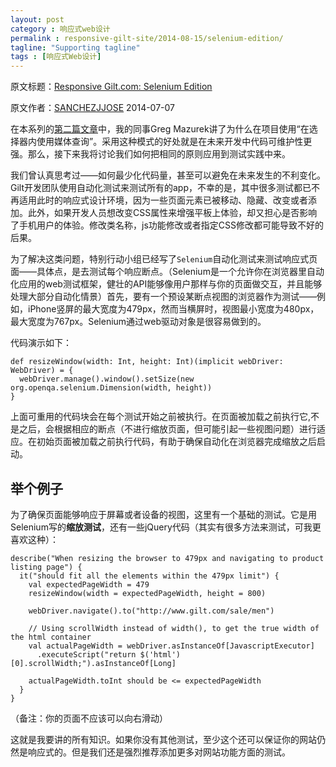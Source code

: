 ```yaml
---
layout: post
category : 响应式web设计
permalink : responsive-gilt-site/2014-08-15/selenium-edition/
tagline: "Supporting tagline"
tags : [响应式Web设计]
---
```


原文标题：[Responsive Gilt.com: Selenium Edition](http://tech.gilt.com/post/91076463569/responsive-gilt-com-selenium-edition)

原文作者：[SANCHEZJJOSE](http://sanchezjjose.tumblr.com/) 2014-07-07

在本系列的[第二篇文章](/responsive-gilt-site/2014-08-16/block-vs-in-selector-media-queries/)中，我的同事Greg Mazurek讲了为什么在项目使用“在选择器内使用媒体查询”。采用这种模式的好处就是在未来开发中代码可维护性更强。那么，接下来我将讨论我们如何把相同的原则应用到测试实践中来。

<!--break-->

我们曾认真思考过——如何最少化代码量，甚至可以避免在未来发生的不利变化。Gilt开发团队使用自动化测试来测试所有的app，不幸的是，其中很多测试都已不再适用此时的响应式设计环境，因为一些页面元素已被移动、隐藏、改变或者添加。此外，如果开发人员想改变CSS属性来增强平板上体验，却又担心是否影响了手机用户的体验。修改类名称，js功能修改或者指定CSS修改都可能导致不好的后果。

为了解决这类问题，特别行动小组已经写了`Selenium`自动化测试来测试响应式页面——具体点，是去测试每个响应断点。（Selenium是一个允许你在浏览器里自动化应用的web测试框架，健壮的API能够像用户那样与你的页面做交互，并且能够处理大部分自动化情景）首先，要有一个预设某断点视图的浏览器作为测试——例如，iPhone竖屏的最大宽度为479px，然而当横屏时，视图最小宽度为480px，最大宽度为767px。Selenium通过web驱动对象是很容易做到的。

代码演示如下：

    def resizeWindow(width: Int, height: Int)(implicit webDriver: WebDriver) = {
      webDriver.manage().window().setSize(new org.openqa.selenium.Dimension(width, height))
    }
  
上面可重用的代码块会在每个测试开始之前被执行。在页面被加载之前执行它,不是之后，会根据相应的断点（不进行缩放页面，但可能引起一些视图问题）进行适应。在初始页面被加载之前执行代码，有助于确保自动化在浏览器完成缩放之后启动。

## 举个例子 ##

为了确保页面能够响应于屏幕或者设备的视图，这里有一个基础的测试。它是用Selenium写的**缩放测试**，还有一些jQuery代码（其实有很多方法来测试，可我更喜欢这种）：

	describe("When resizing the browser to 479px and navigating to product listing page") {
	  it("should fit all the elements within the 479px limit") {
	    val expectedPageWidth = 479
	    resizeWindow(width = expectedPageWidth, height = 800)
	 
	    webDriver.navigate().to("http://www.gilt.com/sale/men")
	 
	    // Using scrollWidth instead of width(), to get the true width of the html container
	    val actualPageWidth = webDriver.asInstanceOf[JavascriptExecutor]
	      .executeScript("return $('html')[0].scrollWidth;").asInstanceOf[Long]
	 
	    actualPageWidth.toInt should be <= expectedPageWidth
	  }
	}

（备注：你的页面不应该可以向右滑动）

这就是我要讲的所有知识。如果你没有其他测试，至少这个还可以保证你的网站仍然是响应式的。但是我们还是强烈推荐添加更多对网站功能方面的测试。